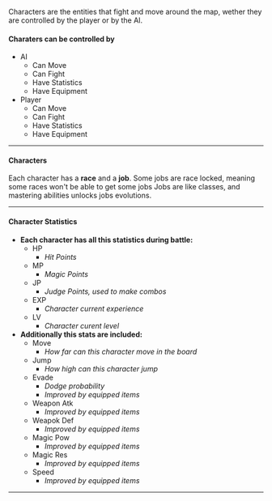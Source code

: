 
Characters are the entities that fight and move around the map, wether they are controlled by the player or by the AI.

#### Charaters can be controlled by

- AI
	- Can Move
	- Can Fight
	- Have Statistics
	- Have Equipment
- Player
	- Can Move
	- Can Fight
	- Have Statistics
	- Have Equipment

---

#### **Characters**

Each character has a **race** and a **job**.
Some jobs are race locked, meaning some races won't be able to get some jobs
Jobs are like classes, and mastering abilities unlocks jobs evolutions.

---

#### **Character Statistics**

- **Each character has all this statistics during battle:**
	- HP
		- *Hit Points*
	- MP
		- *Magic Points*
	- JP
		- *Judge Points, used to make combos*
	- EXP
		- *Character current experience*
	- LV
		- *Character curent level*
- **Additionally this stats are included:**
	- Move
		- *How far can this character move in the board*
	- Jump
		- *How high can this character jump*
	- Evade
		- *Dodge probability*
		- *Improved by equipped items*
	- Weapon Atk
		- *Improved by equipped items*
	- Weapok Def
		- *Improved by equipped items*
	- Magic Pow
		- *Improved by equipped items*
	- Magic Res
		- *Improved by equipped items*
	- Speed
		- *Improved by equipped items*

---